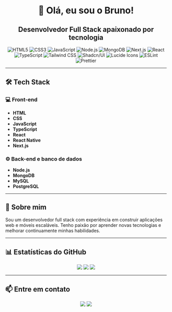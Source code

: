 <h1 align="center">👋 Olá, eu sou o Bruno!</h1>
<h2 align="center">Desenvolvedor Full Stack apaixonado por tecnologia</h2>

<div style="text-align: center;">
  <div style="text-align: center;">
  <img src="https://img.shields.io/badge/HTML5-E34F26?style=flat&logo=html5&logoColor=white" alt="HTML5" />
  <img src="https://img.shields.io/badge/CSS3-1572B6?style=flat&logo=css3&logoColor=white" alt="CSS3" />
  <img src="https://img.shields.io/badge/JavaScript-F7DF1E?style=flat&logo=javascript&logoColor=black" alt="JavaScript" />
  <img src="https://img.shields.io/badge/Node.js-339933?style=flat&logo=node.js&logoColor=white" alt="Node.js" />
  <img src="https://img.shields.io/badge/MongoDB-47A248?style=flat&logo=mongodb&logoColor=white" alt="MongoDB" />
  <img src="https://img.shields.io/badge/Next.js-000000?style=flat&logo=next.js&logoColor=white" alt="Next.js" />
  <img src="https://img.shields.io/badge/React-20232A?style=flat&logo=react&logoColor=61DAFB" alt="React" />
  <img src="https://img.shields.io/badge/TypeScript-3178C6?style=flat&logo=typescript&logoColor=white" alt="TypeScript" />
  <img src="https://img.shields.io/badge/Tailwind_CSS-06B6D4?style=flat&logo=tailwindcss&logoColor=white" alt="Tailwind CSS" />
  <img src="https://img.shields.io/badge/Shadcn%2FUI-white?style=flat&color=111827" alt="Shadcn/UI" />
  <img src="https://img.shields.io/badge/Lucide_Icons-F56565?style=flat" alt="Lucide Icons" />
  <img src="https://img.shields.io/badge/ESLint-4B32C3?style=flat&logo=eslint&logoColor=white" alt="ESLint" />
  <img src="https://img.shields.io/badge/Prettier-F7B93E?style=flat&logo=prettier&logoColor=000000" alt="Prettier" />
</div>
</div>

---

<h2>🛠 Tech Stack</h2>

<h3>💻 Front-end</h3>

- **HTML**
- **CSS**
- **JavaScript**
- **TypeScript**
- **React**
- **React Native**
- **Next.js**

<h3>⚙️ Back-end e banco de dados</h3>

- **Node.js**
- **MongoDB**
- **MySQL**
- **PostgreSQL**

---

<h2>🚀 Sobre mim</h2>

<p>
  Sou um desenvolvedor full stack com experiência em construir aplicações web e móveis escaláveis. Tenho paixão por aprender novas tecnologias e melhorar continuamente minhas habilidades.
</p>

---

<h2>📊 Estatísticas do GitHub</h2>

<p align="center">
  <img src="https://github-profile-summary-cards.vercel.app/api/cards/profile-details?username=Brunoxd23&theme=dracula" />
  <img src="https://github-profile-summary-cards.vercel.app/api/cards/most-commit-language?username=Brunoxd23&theme=dracula" />
  <img src="https://github-profile-summary-cards.vercel.app/api/cards/repos-per-language?username=Brunoxd23&theme=dracula" />
</p>

---

<h2>📫 Entre em contato</h2>

<p align="center">
  <a href="https://www.linkedin.com/in/bruno-monteiro-52b174255/" rel="noopener noreferrer"><img src="https://img.shields.io/badge/-LinkedIn-0077B5?style=flat&logo=LinkedIn&logoColor=white" /></a>
  <a href="mailto:monteiro_100@outlook.pt" rel="noopener noreferrer"><img src="https://img.shields.io/badge/-Email-D14836?style=flat&logo=Gmail&logoColor=white" /></a>
</p>
